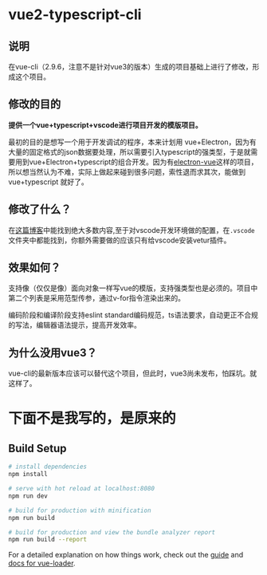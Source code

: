 # vue2-typescript-cli
## 说明
在vue-cli（2.9.6，注意不是针对vue3的版本）生成的项目基础上进行了修改，形成这个项目。
## 修改的目的
**提供一个vue+typescript+vscode进行项目开发的模版项目。**

最初的目的是想写一个用于开发调试的程序，本来计划用 vue+Electron，因为有大量的固定格式的json数据要处理，所以需要引入typescript的强类型，于是就需要用到vue+Electron+typescript的组合开发。因为有[electron-vue](https://github.com/SimulatedGREG/electron-vue)这样的项目，所以想当然认为不难，实际上做起来碰到很多问题，索性退而求其次，能做到vue+typescript 就好了。
## 修改了什么？
在[这篇博客](https://www.cnblogs.com/wisewrong/p/8570309.html)中能找到绝大多数内容,至于对vscode开发环境做的配置，在`.vscode`文件夹中都能找到，你额外需要做的应该只有给vscode安装vetur插件。
## 效果如何？
支持像（仅仅是像）面向对象一样写vue的模版，支持强类型也是必须的。项目中第二个列表是采用范型传参，通过v-for指令渲染出来的。

编码阶段和编译阶段支持eslint standard编码规范，ts语法要求，自动更正不合规的写法，编辑器语法提示，提高开发效率。

## 为什么没用vue3？
vue-cli的最新版本应该可以替代这个项目，但此时，vue3尚未发布，怕踩坑。就这样了。
# 下面不是我写的，是原来的

## Build Setup

``` bash
# install dependencies
npm install

# serve with hot reload at localhost:8080
npm run dev

# build for production with minification
npm run build

# build for production and view the bundle analyzer report
npm run build --report
```

For a detailed explanation on how things work, check out the [guide](http://vuejs-templates.github.io/webpack/) and [docs for vue-loader](http://vuejs.github.io/vue-loader).


